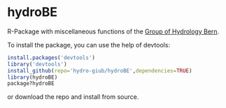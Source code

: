 # hydroBE
R-Package with miscellaneous functions of the [Group of Hydrology Bern](http://www.hydrologie.unibe.ch/index.html).

To install the package, you can use the help of devtools:

```r
install.packages('devtools')
library('devtools')
install_github(repo='hydro-giub/hydroBE',dependencies=TRUE)
library(hydroBE)
package?hydroBE
```

or download the repo and install from source.
